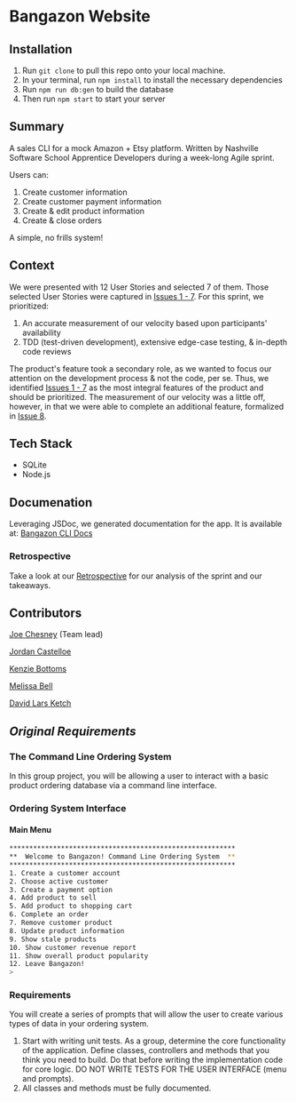 # Bangazon Website

## Installation
1. Run `git clone` to pull this repo onto your local machine.
1. In your terminal, run `npm install` to install the necessary dependencies
1. Run `npm run db:gen` to build the database
1. Then run `npm start` to start your server


## Summary
A sales CLI for a mock Amazon + Etsy platform. Written by Nashville Software School Apprentice Developers during a week-long Agile sprint.

Users can: 
1. Create customer information
1. Create customer payment information
1. Create & edit product information
1. Create & close orders

A simple, no frills system!

## Context
We were presented with 12 User Stories and selected 7 of them. Those selected User Stories were captured in [Issues 1 - 7](https://github.com/chicken-sloths/bangazon-cli-sprint2/issues?q=is%3Aissue+is%3Aclosed+label%3Afeature). For this sprint, we prioritized:
1. An accurate measurement of our velocity based upon participants' availability
1. TDD (test-driven development), extensive edge-case testing, & in-depth code reviews

The product's feature took a secondary role, as we wanted to focus our attention on the development process & not the code, per se.  Thus, we identified [Issues 1 - 7](https://github.com/chicken-sloths/bangazon-cli-sprint2/issues?q=is%3Aissue+is%3Aclosed+label%3Afeature) as the most integral features of the product and should be prioritized. The measurement of our velocity was a little off, however, in that we were able to complete an additional feature, formalized in [Issue 8](https://github.com/chicken-sloths/bangazon-cli-sprint2/issues/8).

## Tech Stack
- SQLite
- Node.js

## Documenation
Leveraging JSDoc, we generated documentation for the app. It is available at:
[Bangazon CLI Docs](https://chicken-sloths.github.io/bangazon-cli-sprint2/)

### Retrospective
Take a look at our [Retrospective](https://github.com/chicken-sloths/bangazon-cli-sprint2/projects/2) for our analysis of the sprint and our takeaways.

## Contributors
[Joe Chesney](https://github.com/joechesney) (Team lead)

[Jordan Castelloe](https://github.com/jordan-castelloe)

[Kenzie Bottoms](https://github.com/kenziebottoms)

[Melissa Bell](https://github.com/melissabell456)

[David Lars Ketch](https://github.com/DavidLarsKetch)

## _Original Requirements_

### The Command Line Ordering System

In this group project, you will be allowing a user to interact with a basic product ordering database via a command line interface.

### Ordering System Interface

#### Main Menu

```bash
*********************************************************
**  Welcome to Bangazon! Command Line Ordering System  **
*********************************************************
1. Create a customer account
2. Choose active customer
3. Create a payment option
4. Add product to sell
5. Add product to shopping cart
6. Complete an order
7. Remove customer product
8. Update product information
9. Show stale products
10. Show customer revenue report
11. Show overall product popularity
12. Leave Bangazon!
>
```

### Requirements

You will create a series of prompts that will allow the user to create various types of data in your ordering system.

1. Start with writing unit tests. As a group, determine the core functionality of the application. Define classes, controllers and methods that you think you need to build. Do that before writing the implementation code for core logic. DO NOT WRITE TESTS FOR THE USER INTERFACE (menu and prompts).
1. All classes and methods must be fully documented.
